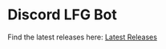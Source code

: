 # Discord LFG Bot

Find the latest releases here:  [Latest Releases](https://github.com/crisprintsstuff/Discord-LFG-Bot/releases "Releases")

